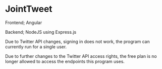 # JointTweet

Frontend; Angular

Backend; NodeJS using Express.js

Due to Twitter API changes, signing in does not work, the program can currently run for a single user.

Due to further changes to the Twitter API access rights, the free plan is no longer allowed to access the endpoints this program uses.
